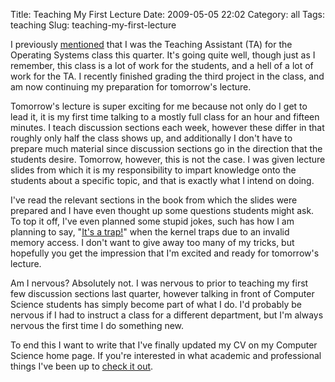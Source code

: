 Title: Teaching My First Lecture
Date: 2009-05-05 22:02
Category: all
Tags: teaching
Slug: teaching-my-first-lecture

I previously [mentioned][] that I was the Teaching Assistant (TA) for the
Operating Systems class this quarter. It's going quite well, though just as I
remember, this class is a lot of work for the students, and a hell of a lot of
work for the TA. I recently finished grading the third project in the class,
and am now continuing my preparation for tomorrow's lecture.

Tomorrow's lecture is super exciting for me because not only do I get to lead
it, it is my first time talking to a mostly full class for an hour and fifteen
minutes. I teach discussion sections each week, however these differ in that
roughly only half the class shows up, and additionally I don't have to prepare
much material since discussion sections go in the direction that the students
desire. Tomorrow, however, this is not the case. I was given lecture slides
from which it is my responsibility to impart knowledge onto the students about
a specific topic, and that is exactly what I intend on doing.

I've read the relevant sections in the book from which the slides were prepared
and I have even thought up some questions students might ask. To top it off,
I've even planned some stupid jokes, such has how I am planning to say, "[It's
a trap!][]" when the kernel traps due to an invalid memory access. I don't want
to give away too many of my tricks, but hopefully you get the impression that
I'm excited and ready for tomorrow's lecture.

Am I nervous? Absolutely not. I was nervous to prior to teaching my first few
discussion sections last quarter, however talking in front of Computer Science
students has simply become part of what I do. I'd probably be nervous if I had
to instruct a class for a different department, but I'm always nervous the
first time I do something new.

To end this I want to write that I've finally updated my CV on my Computer
Science home page. If you're interested in what academic and professional
things I've been up to [check it out][].

  [mentioned]: /2009/03/11/how-do-i-end-it/
  [It's a trap!]: http://www.youtube.com/watch?v=dddAi8FF3F4
  [check it out]: http://cs.ucsb.edu/~bboe/static/cv
